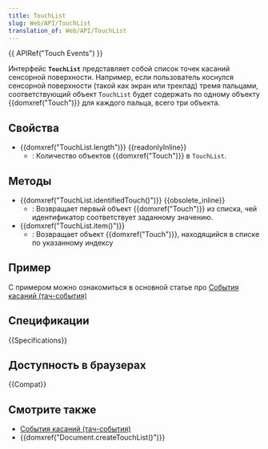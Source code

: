 ```yaml
---
title: TouchList
slug: Web/API/TouchList
translation_of: Web/API/TouchList
---
```

{{ APIRef("Touch Events") }}

Интерфейс **`TouchList`** представляет собой список точек касаний сенсорной поверхности. Например, если пользователь коснулся сенсорной поверхности (такой как экран или трекпад) тремя пальцами, соответствующий объект `TouchList` будет содержать по одному объекту {{domxref("Touch")}} для каждого пальца, всего три объекта.

## Свойства

- {{domxref("TouchList.length")}} {{readonlyInline}}
  - : Количество объектов {{domxref("Touch")}} в `TouchList`.

## Методы

- {{domxref("TouchList.identifiedTouch()")}} {{obsolete_inline}}
  - : Возвращает первый объект {{domxref("Touch")}} из списка, чей идентификатор соответствует заданному значению.
- {{domxref("TouchList.item()")}}
  - : Возвращает объект {{domxref("Touch")}}, находящийся в списке по указанному индексу

## Пример

С примером можно ознакомиться в основной статье про [События касаний (тач-события)](/ru/docs/Web/API/Touch_events)

## Спецификации

{{Specifications}}

## Доступность в браузерах

{{Compat}}

## Смотрите также

- [События касаний (тач-события)](/ru/docs/Web/API/Touch_events)
- {{domxref("Document.createTouchList()")}}
